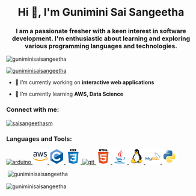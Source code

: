 <h1 align="center">Hi 👋, I'm Gunimini Sai Sangeetha</h1>
<h3 align="center">I am a passionate fresher with a keen interest in software development. I'm enthusiastic about learning and exploring various programming languages and technologies.</h3>

<p align="left"> <img src="https://komarev.com/ghpvc/?username=guniminisaisangeetha&label=Profile%20views&color=0e75b6&style=flat" alt="guniminisaisangeetha" /> </p>

<p align="left"> <a href="https://github.com/ryo-ma/github-profile-trophy"><img src="https://github-profile-trophy.vercel.app/?username=guniminisaisangeetha" alt="guniminisaisangeetha" /></a> </p>

- 🔭 I’m currently working on **interactive web applications**

- 🌱 I’m currently learning **AWS, Data Science**


<h3 align="left">Connect with me:</h3>
<p align="left">
<a href="https://www.codechef.com/users/saisangeethasm" target="blank"><img align="center" src="https://cdn.jsdelivr.net/npm/simple-icons@3.1.0/icons/codechef.svg" alt="saisangeethasm" height="30" width="40" /></a>
</p>

<h3 align="left">Languages and Tools:</h3>
<p align="left"> <a href="https://www.arduino.cc/" target="_blank" rel="noreferrer"> <img src="https://cdn.worldvectorlogo.com/logos/arduino-1.svg" alt="arduino" width="40" height="40"/> </a> <a href="https://aws.amazon.com" target="_blank" rel="noreferrer"> <img src="https://raw.githubusercontent.com/devicons/devicon/master/icons/amazonwebservices/amazonwebservices-original-wordmark.svg" alt="aws" width="40" height="40"/> </a> <a href="https://www.cprogramming.com/" target="_blank" rel="noreferrer"> <img src="https://raw.githubusercontent.com/devicons/devicon/master/icons/c/c-original.svg" alt="c" width="40" height="40"/> </a> <a href="https://www.w3schools.com/css/" target="_blank" rel="noreferrer"> <img src="https://raw.githubusercontent.com/devicons/devicon/master/icons/css3/css3-original-wordmark.svg" alt="css3" width="40" height="40"/> </a> <a href="https://git-scm.com/" target="_blank" rel="noreferrer"> <img src="https://www.vectorlogo.zone/logos/git-scm/git-scm-icon.svg" alt="git" width="40" height="40"/> </a> <a href="https://www.w3.org/html/" target="_blank" rel="noreferrer"> <img src="https://raw.githubusercontent.com/devicons/devicon/master/icons/html5/html5-original-wordmark.svg" alt="html5" width="40" height="40"/> </a> <a href="https://www.java.com" target="_blank" rel="noreferrer"> <img src="https://raw.githubusercontent.com/devicons/devicon/master/icons/java/java-original.svg" alt="java" width="40" height="40"/> </a> <a href="https://www.linux.org/" target="_blank" rel="noreferrer"> <img src="https://raw.githubusercontent.com/devicons/devicon/master/icons/linux/linux-original.svg" alt="linux" width="40" height="40"/> </a> <a href="https://www.mysql.com/" target="_blank" rel="noreferrer"> <img src="https://raw.githubusercontent.com/devicons/devicon/master/icons/mysql/mysql-original-wordmark.svg" alt="mysql" width="40" height="40"/> </a> <a href="https://www.python.org" target="_blank" rel="noreferrer"> <img src="https://raw.githubusercontent.com/devicons/devicon/master/icons/python/python-original.svg" alt="python" width="40" height="40"/> </a> </p>

<p>&nbsp;<img align="center" src="https://github-readme-stats.vercel.app/api?username=guniminisaisangeetha&show_icons=true&locale=en" alt="guniminisaisangeetha" /></p>

<p><img align="center" src="https://github-readme-streak-stats.herokuapp.com/?user=guniminisaisangeetha&" alt="guniminisaisangeetha" /></p>
